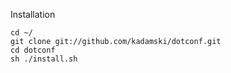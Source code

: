 Installation

    cd ~/
    git clone git://github.com/kadamski/dotconf.git
    cd dotconf
    sh ./install.sh
